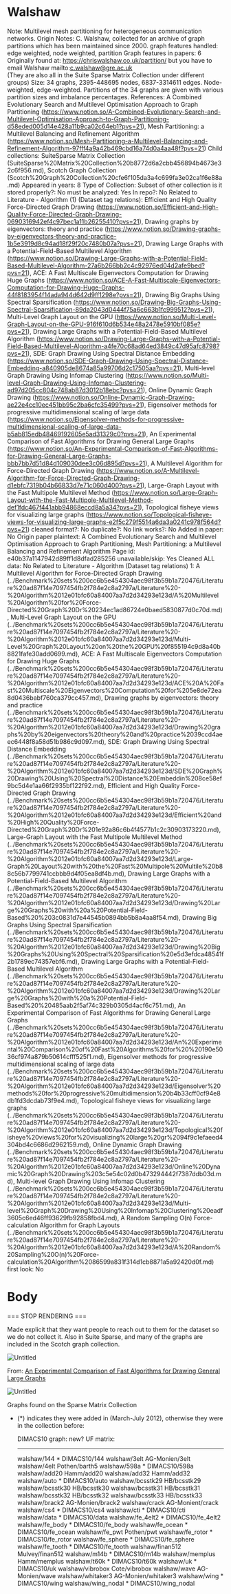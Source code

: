 # Walshaw

Note: Multilevel mesh partitioning for heterogeneous
communication networks.
Origin Notes: C. Walshaw, collected for an archive of graph partitions which has been maintained since 2000. 
graph features handled: edge weighted, node weighted, partition
Graph features in papers: 6
Originally found at: https://chriswalshaw.co.uk/partition/ but you have to email Walshaw
mailto:c.walshaw@gre.ac.uk  
(They are also all in the Suite Sparse Matrix Collection under different groups)
Size: 34 graphs, 2395-448695 nodes, 6837-3314611 edges. Node-weighted, edge-weighted. Partitions of the 34 graphs are given with various partition sizes and imbalance percentages.
References:  A Combined Evolutionary Search and Multilevel Optimisation Approach to Graph Partitioning (https://www.notion.so/A-Combined-Evolutionary-Search-and-Multilevel-Optimisation-Approach-to-Graph-Partitioning-d58eded005d14e428a11b9ca02c64eb1?pvs=21),  Mesh Partitioning: a Multilevel Balancing and Refinement Algorithm (https://www.notion.so/Mesh-Partitioning-a-Multilevel-Balancing-and-Refinement-Algorithm-97fff4a9a42b469cbd16a74d0a4aa48f?pvs=21)
Child collections: SuiteSparse Matrix Collection (SuiteSparse%20Matrix%20Collection%20b8772d6a2cbb456894b4673e32c6f956.md), Scotch Graph Collection (Scotch%20Graph%20Collection%20cfe6f105da3a4c699fa3e02ca1f6e88a.md)
Appeared in years: 8
Type of Collection: Subset of other collection
is it stored properly?: No
must be analyzed: Yes
In repo?: No
Related to Literature - Algorithm (1) (Dataset tag relations): Efficient and High Quality Force-Directed Graph Drawing (https://www.notion.so/Efficient-and-High-Quality-Force-Directed-Graph-Drawing-0690316942ef4c97bec1a11b26255410?pvs=21), Drawing graphs by eigenvectors: theory and practice (https://www.notion.so/Drawing-graphs-by-eigenvectors-theory-and-practice-1b5e3919d8c94ad18f29f20c7480b07a?pvs=21), Drawing Large Graphs with a Potential-Field-Based Multilevel Algorithm (https://www.notion.so/Drawing-Large-Graphs-with-a-Potential-Field-Based-Multilevel-Algorithm-27a6b266bb2c4c92976ed04d2afe9bed?pvs=21), ACE: A Fast Multiscale Eigenvectors Computation for Drawing Huge Graphs (https://www.notion.so/ACE-A-Fast-Multiscale-Eigenvectors-Computation-for-Drawing-Huge-Graphs-44f8183954f14ada944d642d9ff1298e?pvs=21), Drawing Big Graphs Using Spectral
Sparsification (https://www.notion.so/Drawing-Big-Graphs-Using-Spectral-Sparsification-89da2043d0444f75a6c663b1fc999512?pvs=21), Multi-Level Graph Layout on the GPU (https://www.notion.so/Multi-Level-Graph-Layout-on-the-GPU-916f610d6b534e48a2478e5910bf085e?pvs=21), Drawing Large Graphs with a Potential-Field-Based Multilevel Algorithm (https://www.notion.so/Drawing-Large-Graphs-with-a-Potential-Field-Based-Multilevel-Algorithm-a4fe70c68ad64ed3849c47d95afc8798?pvs=21), SDE: Graph Drawing Using Spectral Distance Embedding (https://www.notion.so/SDE-Graph-Drawing-Using-Spectral-Distance-Embedding-a840905de8674a85a99706d2c17505aa?pvs=21), Multi-level Graph Drawing Using Infomap Clustering (https://www.notion.so/Multi-level-Graph-Drawing-Using-Infomap-Clustering-ad97d205cc804c748ab87d3012b18ebc?pvs=21), Online Dynamic Graph Drawing (https://www.notion.so/Online-Dynamic-Graph-Drawing-ae22e4cc10ec451bb95c2ba6cfc35499?pvs=21), Eigensolver methods for progressive multidimensional scaling of large data (https://www.notion.so/Eigensolver-methods-for-progressive-multidimensional-scaling-of-large-data-b5ab815edb48469192605e5ad31329c0?pvs=21), An Experimental Comparison of Fast Algorithms for Drawing General Large Graphs (https://www.notion.so/An-Experimental-Comparison-of-Fast-Algorithms-for-Drawing-General-Large-Graphs-bbb7bb7d51d84d109030dee3c06d895d?pvs=21), A Multilevel Algorithm for Force-Directed Graph Drawing (https://www.notion.so/A-Multilevel-Algorithm-for-Force-Directed-Graph-Drawing-d1ebfc7319b04b66833d7e71c060d400?pvs=21), Large-Graph Layout with the Fast Multipole Multilevel Method (https://www.notion.so/Large-Graph-Layout-with-the-Fast-Multipole-Multilevel-Method-def1fdc467f441abb94868eccd8a5a34?pvs=21), Topological fisheye views for visualizing large graphs (https://www.notion.so/Topological-fisheye-views-for-visualizing-large-graphs-e2f5c279f5514a6da3a0241c978f564d?pvs=21)
cleaned format?: No
duplicate?: No
link works?: No
Added in paper: No
Origin paper plaintext:  A Combined Evolutionary Search and Multilevel Optimisation Approach to Graph Partitioning,  Mesh Partitioning: a Multilevel Balancing and Refinement Algorithm
Page id: e40b37a1147942d89ff1d8dfad285256
unavailable/skip: Yes
Cleaned ALL data: No
Related to Literature - Algorithm (Dataset tag relations) 1: A Multilevel Algorithm for Force-Directed Graph Drawing (../Benchmark%20sets%200cc6b5e454304aec98f3b59b1a720476/Literature%20ad87f14e7097454fb2f784e2c8a2797a/Literature%20-%20Algorithm%2012e01bfc60a84007aa7d2d34293e123d/A%20Multilevel%20Algorithm%20for%20Force-Directed%20Graph%20Dr%20234ec1ad86724e0baed5830877d0c70d.md), Multi-Level Graph Layout on the GPU (../Benchmark%20sets%200cc6b5e454304aec98f3b59b1a720476/Literature%20ad87f14e7097454fb2f784e2c8a2797a/Literature%20-%20Algorithm%2012e01bfc60a84007aa7d2d34293e123d/Multi-Level%20Graph%20Layout%20on%20the%20GPU%20f855194c9d8a40b8821fafe30add0699.md), ACE: A Fast Multiscale Eigenvectors Computation for Drawing Huge Graphs (../Benchmark%20sets%200cc6b5e454304aec98f3b59b1a720476/Literature%20ad87f14e7097454fb2f784e2c8a2797a/Literature%20-%20Algorithm%2012e01bfc60a84007aa7d2d34293e123d/ACE%20A%20Fast%20Multiscale%20Eigenvectors%20Computation%20for%205e8de72ea8d0436babf760ca379cc457.md), Drawing graphs by eigenvectors: theory and practice (../Benchmark%20sets%200cc6b5e454304aec98f3b59b1a720476/Literature%20ad87f14e7097454fb2f784e2c8a2797a/Literature%20-%20Algorithm%2012e01bfc60a84007aa7d2d34293e123d/Drawing%20graphs%20by%20eigenvectors%20theory%20and%20practice%2039ccd4aeec6448f8a58d51b986c9d097.md), SDE: Graph Drawing Using Spectral Distance Embedding (../Benchmark%20sets%200cc6b5e454304aec98f3b59b1a720476/Literature%20ad87f14e7097454fb2f784e2c8a2797a/Literature%20-%20Algorithm%2012e01bfc60a84007aa7d2d34293e123d/SDE%20Graph%20Drawing%20Using%20Spectral%20Distance%20Embeddin%208ce58ef9bc5d4e1aa66f2935bf122f92.md), Efficient and High Quality Force-Directed Graph Drawing (../Benchmark%20sets%200cc6b5e454304aec98f3b59b1a720476/Literature%20ad87f14e7097454fb2f784e2c8a2797a/Literature%20-%20Algorithm%2012e01bfc60a84007aa7d2d34293e123d/Efficient%20and%20High%20Quality%20Force-Directed%20Graph%20Dr%201e92a86c6b4f4577b1c2c30903173220.md), Large-Graph Layout with the Fast Multipole Multilevel Method (../Benchmark%20sets%200cc6b5e454304aec98f3b59b1a720476/Literature%20ad87f14e7097454fb2f784e2c8a2797a/Literature%20-%20Algorithm%2012e01bfc60a84007aa7d2d34293e123d/Large-Graph%20Layout%20with%20the%20Fast%20Multipole%20Multile%20b88c56b7799741ccbbb9d4f05ea8df4b.md), Drawing Large Graphs with a Potential-Field-Based Multilevel Algorithm (../Benchmark%20sets%200cc6b5e454304aec98f3b59b1a720476/Literature%20ad87f14e7097454fb2f784e2c8a2797a/Literature%20-%20Algorithm%2012e01bfc60a84007aa7d2d34293e123d/Drawing%20Large%20Graphs%20with%20a%20Potential-Field-Based%20%203c0831d7e44545b0894bb5b8a4aa8f54.md), Drawing Big Graphs Using Spectral
Sparsification (../Benchmark%20sets%200cc6b5e454304aec98f3b59b1a720476/Literature%20ad87f14e7097454fb2f784e2c8a2797a/Literature%20-%20Algorithm%2012e01bfc60a84007aa7d2d34293e123d/Drawing%20Big%20Graphs%20Using%20Spectral%20Sparsification%20e5d3efdca48541f2b1789ec74357ebf6.md), Drawing Large Graphs with a Potential-Field-Based Multilevel Algorithm (../Benchmark%20sets%200cc6b5e454304aec98f3b59b1a720476/Literature%20ad87f14e7097454fb2f784e2c8a2797a/Literature%20-%20Algorithm%2012e01bfc60a84007aa7d2d34293e123d/Drawing%20Large%20Graphs%20with%20a%20Potential-Field-Based%20%20485aab2f5af74c329b0305d4acf6c751.md), An Experimental Comparison of Fast Algorithms for Drawing General Large Graphs (../Benchmark%20sets%200cc6b5e454304aec98f3b59b1a720476/Literature%20ad87f14e7097454fb2f784e2c8a2797a/Literature%20-%20Algorithm%2012e01bfc60a84007aa7d2d34293e123d/An%20Experimental%20Comparison%20of%20Fast%20Algorithms%20for%20%20190e5036cf974a879b50614cfff525f1.md), Eigensolver methods for progressive multidimensional scaling of large data (../Benchmark%20sets%200cc6b5e454304aec98f3b59b1a720476/Literature%20ad87f14e7097454fb2f784e2c8a2797a/Literature%20-%20Algorithm%2012e01bfc60a84007aa7d2d34293e123d/Eigensolver%20methods%20for%20progressive%20multidimension%20b4b33cff0cf94e8db1fd3dcdab73f9e4.md), Topological fisheye views for visualizing large graphs (../Benchmark%20sets%200cc6b5e454304aec98f3b59b1a720476/Literature%20ad87f14e7097454fb2f784e2c8a2797a/Literature%20-%20Algorithm%2012e01bfc60a84007aa7d2d34293e123d/Topological%20fisheye%20views%20for%20visualizing%20large%20gr%2094f9c1efaeed4304bd4c6686d2962159.md), Online Dynamic Graph Drawing (../Benchmark%20sets%200cc6b5e454304aec98f3b59b1a720476/Literature%20ad87f14e7097454fb2f784e2c8a2797a/Literature%20-%20Algorithm%2012e01bfc60a84007aa7d2d34293e123d/Online%20Dynamic%20Graph%20Drawing%203c5e54c02d0b473294442f7387ddb03d.md), Multi-level Graph Drawing Using Infomap Clustering (../Benchmark%20sets%200cc6b5e454304aec98f3b59b1a720476/Literature%20ad87f14e7097454fb2f784e2c8a2797a/Literature%20-%20Algorithm%2012e01bfc60a84007aa7d2d34293e123d/Multi-level%20Graph%20Drawing%20Using%20Infomap%20Clustering%20eadf3605c6ed46ff93629fb92858fbd4.md), A Random Sampling O(n) Force-calculation Algorithm for Graph Layouts (../Benchmark%20sets%200cc6b5e454304aec98f3b59b1a720476/Literature%20ad87f14e7097454fb2f784e2c8a2797a/Literature%20-%20Algorithm%2012e01bfc60a84007aa7d2d34293e123d/A%20Random%20Sampling%20O(n)%20Force-calculation%20Algorithm%2086599a831f314d1cb8871a5a92420d0f.md)
first look: No

# Body

=== STOP RENDERING ===

Made explicit that they want people to reach out to them for the dataset so we do not collect it. Also in Suite Sparse, and many of the graphs are included in the Scotch graph collection.

![Untitled](Walshaw%20e40b37a1147942d89ff1d8dfad285256/Untitled.png)

From: [An Experimental Comparison of Fast Algorithms for Drawing General Large Graphs](https://link.springer.com/chapter/10.1007/11618058_22)

![Untitled](Walshaw%20e40b37a1147942d89ff1d8dfad285256/Untitled%201.png)

Graphs found on the Sparse Matrix Collection 

- (*) indicates they were added in  (March-July 2012), otherwise they were in the collection before:

  DIMACS10 graph:                 new?   UF matrix:
    ---------------                 ----   -------------
    walshaw/144                      *     DIMACS10/144
    walshaw/3elt                           AG-Monien/3elt
    walshaw/4elt                           Pothen/barth5
    walshaw/598a                     *     DIMACS10/598a
    walshaw/add20                          Hamm/add20
    walshaw/add32                          Hamm/add32
    walshaw/auto                     *     DIMACS10/auto
    walshaw/bcsstk29                       HB/bcsstk29
    walshaw/bcsstk30                       HB/bcsstk30
    walshaw/bcsstk31                       HB/bcsstk31
    walshaw/bcsstk32                       HB/bcsstk32
    walshaw/bcsstk33                       HB/bcsstk33
    walshaw/brack2                         AG-Monien/brack2
    walshaw/crack                          AG-Monient/crack
    walshaw/cs4                      *     DIMACS10/cs4
    walshaw/cti                      *     DIMACS10/cti
    walshaw/data                     *     DIMACS10/data
    walshaw/fe_4elt2                 *     DIMACS10/fe_4elt2
    walshaw/fe_body                  *     DIMACS10/fe_body
    walshaw/fe_ocean                 *     DIMACS10/fe_ocean
    walshaw/fe_pwt                         Pothen/pwt
    walshaw/fe_rotor                 *     DIMACS10/fe_rotor
    walshaw/fe_sphere                *     DIMACS10/fe_sphere
    walshaw/fe_tooth                 *     DIMACS10/fe_tooth
    walshaw/finan512                       Mulvey/finan512
    walshaw/m14b                     *     DIMACS10/m14b
    walshaw/memplus                        Hamm/memplus
    walshaw/t60k                     *     DIMACS10/t60k
    walshaw/uk                       *     DIMACS10/uk
    walshaw/vibrobox                       Cote/vibrobox
    walshaw/wave                           AG-Monien/wave
    walshaw/whitaker3                      AG-Monien/whitaker3
    walshaw/wing                     *     DIMACS10/wing
    walshaw/wing_nodal               *     DIMACS10/wing_nodal